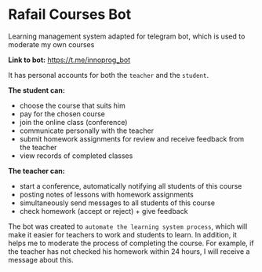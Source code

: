 # Rafail Courses Bot

Learning management system adapted for telegram bot, which is used to moderate my own courses

**Link to bot:** https://t.me/innoprog_bot

It has personal accounts for both the `teacher` and the `student`.

**The student can:**
- choose the course that suits him
- pay for the chosen course
- join the online class (conference)
- communicate personally with the teacher
- submit homework assignments for review and receive feedback from the teacher 
- view records of completed classes

**The teacher can:**
- start a conference, automatically notifying all students of this course
- posting notes of lessons with homework assignments
- simultaneously send messages to all students of this course
- check homework (accept or reject) + give feedback

The bot was created to `automate the learning system process`, which will make it easier for teachers to work and students to learn. 
In addition, it helps me to moderate the process of completing the course. 
For example, if the teacher has not checked his homework within 24 hours, I will receive a message about this.



